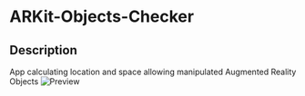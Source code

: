 # ARKit-Objects-Checker
## Description

App calculating location and space allowing manipulated Augmented Reality Objects
![Preview](Preview/Demo.png)
